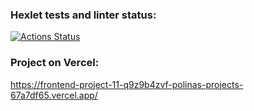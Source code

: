 ### Hexlet tests and linter status:
[![Actions Status](https://github.com/polinagv/frontend-project-11/actions/workflows/hexlet-check.yml/badge.svg)](https://github.com/polinagv/frontend-project-11/actions)


### Project on Vercel:
https://frontend-project-11-q9z9b4zvf-polinas-projects-67a7df65.vercel.app/